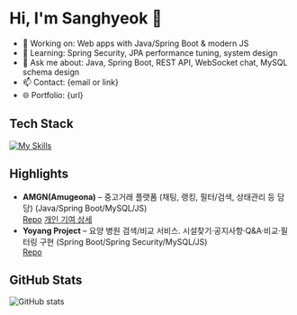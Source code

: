# Hi, I'm Sanghyeok 👋
- 🔭 Working on: Web apps with Java/Spring Boot & modern JS
- 🌱 Learning: Spring Security, JPA performance tuning, system design
- 💬 Ask me about: Java, Spring Boot, REST API, WebSocket chat, MySQL schema design
- 📫 Contact: {email or link}
- 🌐 Portfolio: {url}

## Tech Stack
[![My Skills](https://skillicons.dev/icons?i=javascript,java,spring,mysql,docker,html,css,git)]()

## Highlights
- **AMGN(Amugeona)** – 중고거래 플랫폼 (채팅, 랭킹, 필터/검색, 상태관리 등 담당) (Java/Spring Boot/MySQL/JS)  
  [Repo](https://github.com/torye2/AMGN)
  [개인 기여 상세](https://github.com/torye2/AMGN/blob/master/docs/CONTRIBUTION_sanghyeok.md)
- **Yoyang Project** – 요양 병원 검색/비교 서비스. 시설찾기·공지사항·Q&A·비교·필터링 구현 (Spring Boot/Spring Security/MySQL/JS)  
  [Repo](https://github.com/sanghyeok07/yoyang-project)

## GitHub Stats
![GitHub stats](https://github-readme-stats.vercel.app/api?username=sanghyeok07&show_icons=true)
